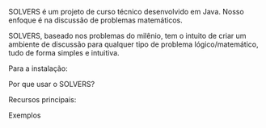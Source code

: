 SOLVERS é um projeto de curso técnico desenvolvido em Java. Nosso enfoque é na discussão de problemas matemáticos.

SOLVERS, baseado nos problemas do milênio, tem o intuito de criar um ambiente de discussão para qualquer tipo de problema lógico/matemático, tudo de forma simples e intuitiva.

Para a instalação:

Por que usar o SOLVERS?

Recursos principais:

Exemplos
